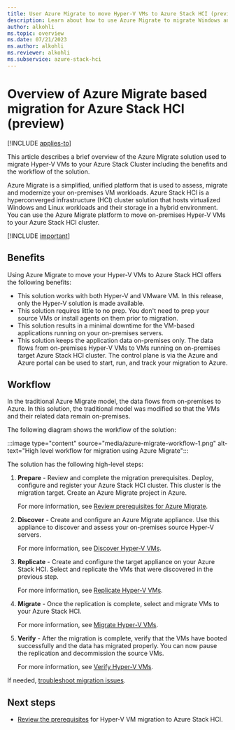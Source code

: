 ```yaml
---
title: User Azure Migrate to move Hyper-V VMs to Azure Stack HCI (preview)
description: Learn about how to use Azure Migrate to migrate Windows and Linux VMs to your Azure Stack HCI cluster (preview).
author: alkohli
ms.topic: overview
ms.date: 07/21/2023
ms.author: alkohli
ms.reviewer: alkohli
ms.subservice: azure-stack-hci
---
```


# Overview of Azure Migrate based migration for Azure Stack HCI (preview)

[!INCLUDE [applies-to](../../includes/hci-applies-to-23h2.md)]

This article describes a brief overview of the Azure Migrate solution used to migrate Hyper-V VMs to your Azure Stack Cluster including the benefits and the workflow of the solution.

Azure Migrate is a simplified, unified platform that is used to assess, migrate and modernize your on-premises VM workloads. Azure Stack HCI is a hyperconverged infrastructure (HCI) cluster solution that hosts virtualized Windows and Linux workloads and their storage in a hybrid environment. You can use the Azure Migrate platform to move on-premises Hyper-V VMs to your Azure Stack HCI cluster.

[!INCLUDE [important](../../includes/hci-preview.md)]

## Benefits

Using Azure Migrate to move your Hyper-V VMs to Azure Stack HCI offers the following benefits:

- This solution works with both Hyper-V and VMware VM. In this release, only the Hyper-V solution is made available.
- This solution requires little to no prep. You don't need to prep your source VMs or install agents on them prior to migration.
- This solution results in a minimal downtime for the VM-based applications running on your on-premises servers.
- This solution keeps the application data on-premises only. The data flows from on-premises Hyper-V VMs to VMs running on on-premises target Azure Stack HCI cluster. The control plane is via the Azure and Azure portal can be used to start, run, and track your migration to Azure.


## Workflow

In the traditional Azure Migrate model, the data flows from on-premises to Azure. In this solution, the traditional model was modified so that the VMs and their related data remain on-premises.

The following diagram shows the workflow of the solution:

:::image type="content" source="media/azure-migrate-workflow-1.png" alt-text="High level workflow for migration using Azure Migrate":::

The solution has the following high-level steps:

1. **Prepare** - Review and complete the migration prerequisites. Deploy, configure and register your Azure Stack HCI cluster. This cluster is the migration target. Create an Azure Migrate project in Azure.

    For more information, see [Review prerequisites for Azure Migrate]().

1. **Discover** - Create and configure an Azure Migrate appliance. Use this appliance to discover and assess your on-premises source Hyper-V servers.

    For more information, see [Discover Hyper-V VMs]().

1. **Replicate** - Create and configure the target appliance on your Azure Stack HCI. Select and replicate the VMs that were discovered in the previous step.

    For more information, see [Replicate Hyper-V VMs]().

1. **Migrate** - Once the replication is complete, select and migrate VMs to your Azure Stack HCI.

    For more information, see [Migrate Hyper-V VMs]().

1. **Verify** - After the migration is complete, verify that the VMs have booted successfully and the data has migrated properly. You can now pause the replication and decommission the source VMs.

    For more information, see [Verify Hyper-V VMs]().

If needed, [troubleshoot migration issues]().

## Next steps

- [Review the prerequisites](migrate-hyper-v-prerequisites.md) for Hyper-V VM migration to Azure Stack HCI.
